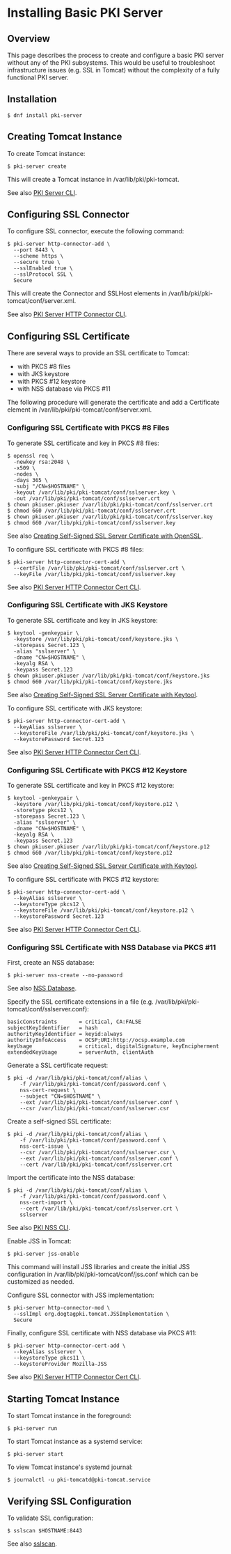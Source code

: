 # Installing Basic PKI Server

## Overview

This page describes the process to create and configure a basic PKI server without any of the PKI subsystems.
This would be useful to troubleshoot infrastructure issues (e.g. SSL in Tomcat) without the complexity of a fully functional PKI server.

## Installation

```
$ dnf install pki-server
```

## Creating Tomcat Instance

To create Tomcat instance:

```
$ pki-server create
```

This will create a Tomcat instance in /var/lib/pki/pki-tomcat.

See also [PKI Server CLI](https://www.dogtagpki.org/wiki/PKI_Server_CLI).

## Configuring SSL Connector

To configure SSL connector, execute the following command:

```
$ pki-server http-connector-add \
  --port 8443 \
  --scheme https \
  --secure true \
  --sslEnabled true \
  --sslProtocol SSL \
  Secure
```

This will create the Connector and SSLHost elements in /var/lib/pki/pki-tomcat/conf/server.xml.

See also [PKI Server HTTP Connector CLI](https://www.dogtagpki.org/wiki/PKI_Server_HTTP_Connector_CLI).

## Configuring SSL Certificate

There are several ways to provide an SSL certificate to Tomcat:

 - with PKCS \#8 files
 - with JKS keystore
 - with PKCS \#12 keystore
 - with NSS database via PKCS \#11

The following procedure will generate the certificate and add a Certificate element in /var/lib/pki/pki-tomcat/conf/server.xml.

### Configuring SSL Certificate with PKCS \#8 Files

To generate SSL certificate and key in PKCS \#8 files:

```
$ openssl req \
  -newkey rsa:2048 \
  -x509 \
  -nodes \
  -days 365 \
  -subj "/CN=$HOSTNAME" \
  -keyout /var/lib/pki/pki-tomcat/conf/sslserver.key \
  -out /var/lib/pki/pki-tomcat/conf/sslserver.crt
$ chown pkiuser.pkiuser /var/lib/pki/pki-tomcat/conf/sslserver.crt
$ chmod 660 /var/lib/pki/pki-tomcat/conf/sslserver.crt
$ chown pkiuser.pkiuser /var/lib/pki/pki-tomcat/conf/sslserver.key
$ chmod 660 /var/lib/pki/pki-tomcat/conf/sslserver.key
```

See also [Creating Self-Signed SSL Server Certificate with OpenSSL](https://www.dogtagpki.org/wiki/Creating_Self-Signed_SSL_Server_Certificate_with_OpenSSL).

To configure SSL certificate with PKCS \#8 files:

```
$ pki-server http-connector-cert-add \
  --certFile /var/lib/pki/pki-tomcat/conf/sslserver.crt \
  --keyFile /var/lib/pki/pki-tomcat/conf/sslserver.key
```

See also [PKI Server HTTP Connector Cert CLI](https://www.dogtagpki.org/wiki/PKI_Server_HTTP_Connector_Cert_CLI).

### Configuring SSL Certificate with JKS Keystore

To generate SSL certificate and key in JKS keystore:

```
$ keytool -genkeypair \
  -keystore /var/lib/pki/pki-tomcat/conf/keystore.jks \
  -storepass Secret.123 \
  -alias "sslserver" \
  -dname "CN=$HOSTNAME" \
  -keyalg RSA \
  -keypass Secret.123
$ chown pkiuser.pkiuser /var/lib/pki/pki-tomcat/conf/keystore.jks
$ chmod 660 /var/lib/pki/pki-tomcat/conf/keystore.jks
```

See also [Creating Self-Signed SSL Server Certificate with Keytool](https://www.dogtagpki.org/wiki/Creating_Self-Signed_SSL_Server_Certificate_with_Keytool).

To configure SSL certificate with JKS keystore:

```
$ pki-server http-connector-cert-add \
  --keyAlias sslserver \
  --keystoreFile /var/lib/pki/pki-tomcat/conf/keystore.jks \
  --keystorePassword Secret.123
```

See also [PKI Server HTTP Connector Cert CLI](https://www.dogtagpki.org/wiki/PKI_Server_HTTP_Connector_Cert_CLI).

### Configuring SSL Certificate with PKCS \#12 Keystore

To generate SSL certificate and key in PKCS \#12 keystore:

```
$ keytool -genkeypair \
  -keystore /var/lib/pki/pki-tomcat/conf/keystore.p12 \
  -storetype pkcs12 \
  -storepass Secret.123 \
  -alias "sslserver" \
  -dname "CN=$HOSTNAME" \
  -keyalg RSA \
  -keypass Secret.123
$ chown pkiuser.pkiuser /var/lib/pki/pki-tomcat/conf/keystore.p12
$ chmod 660 /var/lib/pki/pki-tomcat/conf/keystore.p12
```

See also [Creating Self-Signed SSL Server Certificate with Keytool](https://www.dogtagpki.org/wiki/Creating_Self-Signed_SSL_Server_Certificate_with_Keytool).

To configure SSL certificate with PKCS \#12 keystore:

```
$ pki-server http-connector-cert-add \
  --keyAlias sslserver \
  --keystoreType pkcs12 \
  --keystoreFile /var/lib/pki/pki-tomcat/conf/keystore.p12 \
  --keystorePassword Secret.123
```

See also [PKI Server HTTP Connector Cert CLI](https://www.dogtagpki.org/wiki/PKI_Server_HTTP_Connector_Cert_CLI).

### Configuring SSL Certificate with NSS Database via PKCS \#11

First, create an NSS database:

```
$ pki-server nss-create --no-password
```

See also [NSS Database](https://www.dogtagpki.org/wiki/NSS_Database).

Specify the SSL certificate extensions in a file (e.g. /var/lib/pki/pki-tomcat/conf/sslserver.conf):

```
basicConstraints       = critical, CA:FALSE
subjectKeyIdentifier   = hash
authorityKeyIdentifier = keyid:always
authorityInfoAccess    = OCSP;URI:http://ocsp.example.com
keyUsage               = critical, digitalSignature, keyEncipherment
extendedKeyUsage       = serverAuth, clientAuth
```

Generate a SSL certificate request:

```
$ pki -d /var/lib/pki/pki-tomcat/conf/alias \
    -f /var/lib/pki/pki-tomcat/conf/password.conf \
    nss-cert-request \
    --subject "CN=$HOSTNAME" \
    --ext /var/lib/pki/pki-tomcat/conf/sslserver.conf \
    --csr /var/lib/pki/pki-tomcat/conf/sslserver.csr
```

Create a self-signed SSL certificate:

```
$ pki -d /var/lib/pki/pki-tomcat/conf/alias \
    -f /var/lib/pki/pki-tomcat/conf/password.conf \
    nss-cert-issue \
    --csr /var/lib/pki/pki-tomcat/conf/sslserver.csr \
    --ext /var/lib/pki/pki-tomcat/conf/sslserver.conf \
    --cert /var/lib/pki/pki-tomcat/conf/sslserver.crt
```

Import the certificate into the NSS database:

```
$ pki -d /var/lib/pki/pki-tomcat/conf/alias \
    -f /var/lib/pki/pki-tomcat/conf/password.conf \
    nss-cert-import \
    --cert /var/lib/pki/pki-tomcat/conf/sslserver.crt \
    sslserver
```

See also [PKI NSS CLI](https://www.dogtagpki.org/wiki/PKI_NSS_CLI).

Enable JSS in Tomcat:

```
$ pki-server jss-enable
```

This command will install JSS libraries and create the initial JSS configuration
in /var/lib/pki/pki-tomcat/conf/jss.conf which can be customized as needed.

Configure SSL connector with JSS implementation:

```
$ pki-server http-connector-mod \
  --sslImpl org.dogtagpki.tomcat.JSSImplementation \
  Secure
```

Finally, configure SSL certificate with NSS database via PKCS \#11:

```
$ pki-server http-connector-cert-add \
  --keyAlias sslserver \
  --keystoreType pkcs11 \
  --keystoreProvider Mozilla-JSS
```

See also [PKI Server HTTP Connector Cert CLI](https://www.dogtagpki.org/wiki/PKI_Server_HTTP_Connector_Cert_CLI).

## Starting Tomcat Instance

To start Tomcat instance in the foreground:

```
$ pki-server run
```

To start Tomcat instance as a systemd service:

```
$ pki-server start
```

To view Tomcat instance's systemd journal:

```
$ journalctl -u pki-tomcatd@pki-tomcat.service
```

## Verifying SSL Configuration

To validate SSL configuration:

```
$ sslscan $HOSTNAME:8443
```

See also [sslscan](https://www.dogtagpki.org/wiki/Sslscan).
